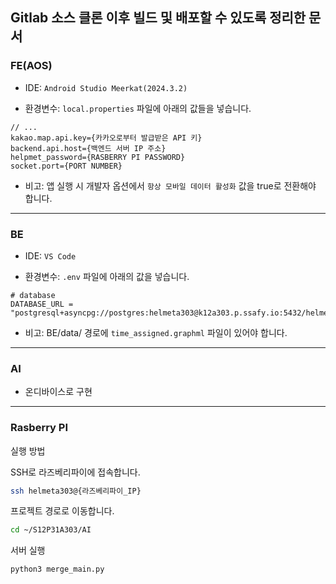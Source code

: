 ## Gitlab 소스 클론 이후 빌드 및 배포할 수 있도록 정리한 문서

### FE(AOS)

- IDE: `Android Studio Meerkat(2024.3.2)`

- 환경변수: `local.properties` 파일에 아래의 값들을 넣습니다.

```
// ...
kakao.map.api.key={카카오로부터 발급받은 API 키}
backend.api.host={백엔드 서버 IP 주소}
helpmet_password={RASBERRY PI PASSWORD}
socket.port={PORT NUMBER}
```

- 비고: 앱 실행 시 개발자 옵션에서 `항상 모바일 데이터 활성화` 값을 true로 전환해야 합니다.

---

### BE

- IDE: `VS Code`

- 환경변수: `.env` 파일에 아래의 값을 넣습니다.

```
# database
DATABASE_URL = "postgresql+asyncpg://postgres:helmeta303@k12a303.p.ssafy.io:5432/helmet_db"

```

- 비고: BE/data/ 경로에 `time_assigned.graphml` 파일이 있어야 합니다.

---

### AI

- 온디바이스로 구현

---

### Rasberry PI

실행 방법

SSH로 라즈베리파이에 접속합니다.

```bash
ssh helmeta303@{라즈베리파이_IP}
```

프로젝트 경로로 이동합니다.

```bash
cd ~/S12P31A303/AI
```

서버 실행

```bash
python3 merge_main.py
```
